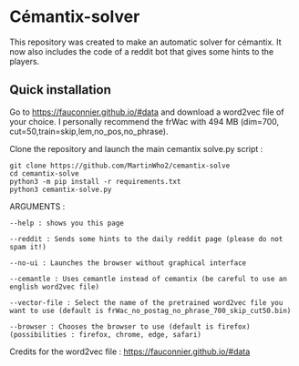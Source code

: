 # Cémantix-solver
This repository was created to make an automatic solver for cémantix. 
It now also includes the code of a reddit bot that gives some hints to the players. 

## Quick installation
Go to https://fauconnier.github.io/#data and download a word2vec file of your choice. 
I personally recommend the frWac with 494 MB (dim=700, cut=50,train=skip,lem,no_pos,no_phrase).

Clone the repository and launch the main cemantix solve.py script : 
```shell
git clone https://github.com/MartinWho2/cemantix-solve
cd cemantix-solve
python3 -m pip install -r requirements.txt
python3 cemantix-solve.py
```
ARGUMENTS :

`--help : shows you this page`

`--reddit : Sends some hints to the daily reddit page (please do not spam it!)`

`--no-ui : Launches the browser without graphical interface`

`--cemantle : Uses cemantle instead of cemantix (be careful to use an english word2vec file)`

`--vector-file : Select the name of the pretrained word2vec file you want to use (default is frWac_no_postag_no_phrase_700_skip_cut50.bin)`

`--browser : Chooses the browser to use (default is firefox) (possibilities : firefox, chrome, edge, safari)`


Credits for the word2vec file : https://fauconnier.github.io/#data